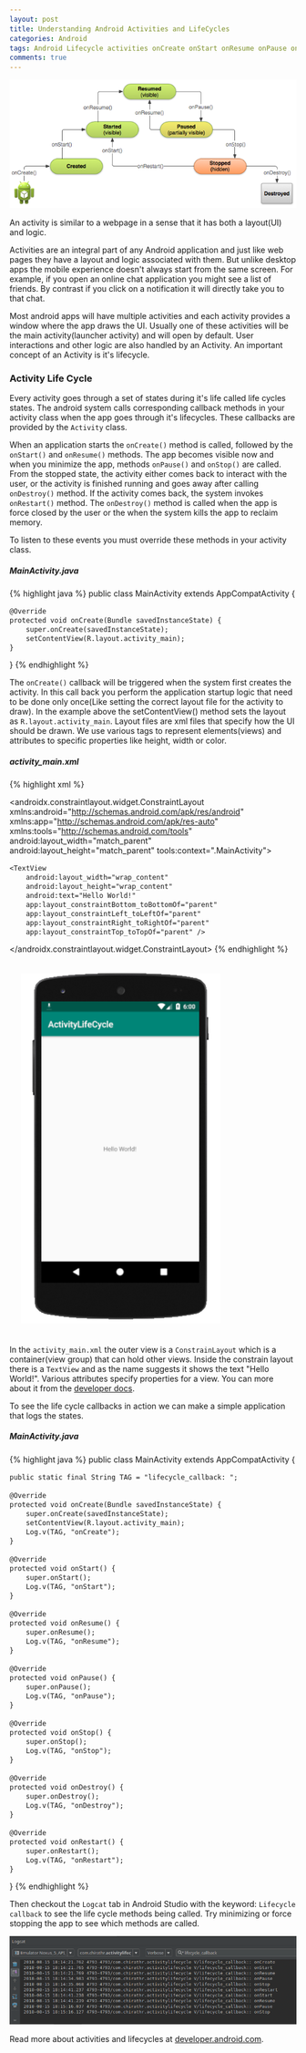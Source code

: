 ```yaml
---
layout: post
title: Understanding Android Activities and LifeCycles
categories: Android
tags: Android Lifecycle activities onCreate onStart onResume onPause onStop onDestroy
comments: true
---
```


![Activity life cycle](/public/images/2018-08-15-understanding-activities-lifecycles/acitivy-lifecycle.png)

<div class="message">
  An activity is similar to a webpage in a sense that it has both a layout(UI) and logic.
</div>

Activities are an integral part of any Android application and just like web pages they have a layout and logic 
associated with them. But unlike desktop apps the mobile experience doesn't always start from the same screen. 
For example, if you open an online chat application you might see a list of friends. By contrast if you click on 
a notification it will directly take you to that chat.

Most android apps will have multiple activities and each activity provides a window where the app draws the UI.
Usually one of these activities will be the main activity(launcher activity) and will open by default. 
User interactions and other logic are also handled by an Activity. An important concept of an Activity is it's lifecycle.

### Activity Life Cycle

Every activity goes through a set of states during it's life called life cycles states. The android system calls 
corresponding callback methods in your activity class when the app goes through it's lifecycles. 
These callbacks are provided by the `Activity` class.

When an application starts the `onCreate()` method is called, followed by the `onStart()` and `onResume()` methods.
The app becomes visible now and when you minimize the app, methods `onPause()` and `onStop()` are called. 
From the stopped state, the activity either comes back to interact with the user, or the activity is finished 
running and goes away after calling `onDestroy()` method. If the activity comes back, the system invokes 
`onRestart()` method. The `onDestroy()` method is called when the app is force closed by the user or the when 
the system kills the app to reclaim memory.

To listen to these events you must override these methods in your activity class.

##### MainActivity.java

{% highlight java %}
public class MainActivity extends AppCompatActivity {

    @Override
    protected void onCreate(Bundle savedInstanceState) {
        super.onCreate(savedInstanceState);
        setContentView(R.layout.activity_main);
    }

}
{% endhighlight %}

The `onCreate()` callback will be triggered when the system first creates the activity. In this call back you perform
the application startup logic that need to be done only once(Like setting the correct layout file for the 
activity to draw). In the example above the setContentView() method sets the layout as `R.layout.activity_main`. 
Layout files are xml files that specify how the UI should be drawn. We use various tags to represent elements(views) 
and attributes to specific properties like height, width or color.

##### activity_main.xml

{% highlight xml %}
<?xml version="1.0" encoding="utf-8"?>
<androidx.constraintlayout.widget.ConstraintLayout 
    xmlns:android="http://schemas.android.com/apk/res/android"
    xmlns:app="http://schemas.android.com/apk/res-auto"
    xmlns:tools="http://schemas.android.com/tools"
    android:layout_width="match_parent"
    android:layout_height="match_parent"
    tools:context=".MainActivity">

    <TextView
        android:layout_width="wrap_content"
        android:layout_height="wrap_content"
        android:text="Hello World!"
        app:layout_constraintBottom_toBottomOf="parent"
        app:layout_constraintLeft_toLeftOf="parent"
        app:layout_constraintRight_toRightOf="parent"
        app:layout_constraintTop_toTopOf="parent" />

</androidx.constraintlayout.widget.ConstraintLayout>
{% endhighlight %}

<img src="/public/images/2018-08-15-understanding-activities-lifecycles/1.png" alt="drawing" style="margin:auto; padding: 20px" width="350px"/>

In the `activity_main.xml` the outer view is a `ConstrainLayout` which is a container(view group) that can hold other 
views. Inside the constrain layout there is a `TextView` and as the name suggests it shows the text "Hello World!". 
Various attributes specify properties for a view. 
You can more about it from the [developer docs](https://developer.android.com/guide/topics/ui/).

To see the life cycle callbacks in action we can make a simple application that logs the states.

##### MainActivity.java

{% highlight java %}
public class MainActivity extends AppCompatActivity {

    public static final String TAG = "lifecycle_callback: ";

    @Override
    protected void onCreate(Bundle savedInstanceState) {
        super.onCreate(savedInstanceState);
        setContentView(R.layout.activity_main);
        Log.v(TAG, "onCreate");
    }

    @Override
    protected void onStart() {
        super.onStart();
        Log.v(TAG, "onStart");
    }

    @Override
    protected void onResume() {
        super.onResume();
        Log.v(TAG, "onResume");
    }

    @Override
    protected void onPause() {
        super.onPause();
        Log.v(TAG, "onPause");
    }

    @Override
    protected void onStop() {
        super.onStop();
        Log.v(TAG, "onStop");
    }

    @Override
    protected void onDestroy() {
        super.onDestroy();
        Log.v(TAG, "onDestroy");
    }

    @Override
    protected void onRestart() {
        super.onRestart();
        Log.v(TAG, "onRestart");
    }
}
{% endhighlight %}

Then checkout the `Logcat` tab in Android Studio with the keyword: `Lifecycle callback` to see the life cycle methods 
being called. Try minimizing or force stopping the app to see which methods are called.

![life cylce callback logcat](/public/images/2018-08-15-understanding-activities-lifecycles/2.png)

Read more about activities and lifecycles at [developer.android.com](https://developer.android.com/guide/components/activities/intro-activities).